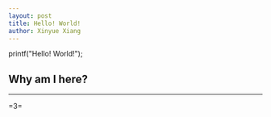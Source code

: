 ```yaml
---
layout: post
title: Hello! World!
author: Xinyue Xiang
---
```


printf("Hello! World!");

## Why am I here? 
-----
=3=


